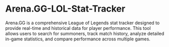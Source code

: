 # Arena.GG-LOL-Stat-Tracker
Arena.GG is a comprehensive League of Legends stat tracker designed to provide real-time and historical data for player performance. This tool allows users to search for summoners, track match history, analyze detailed in-game statistics, and compare performance across multiple games.
